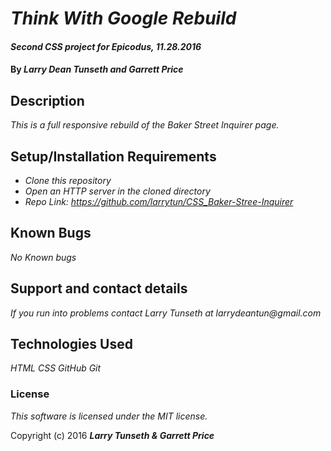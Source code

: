 # _Think With Google Rebuild_

#### _Second CSS project for Epicodus, 11.28.2016_

#### By _**Larry Dean Tunseth and Garrett Price**_

## Description

_This is a full responsive rebuild of the Baker Street Inquirer page._

## Setup/Installation Requirements

* _Clone this repository_
* _Open an HTTP server in the cloned directory_
* _Repo Link: https://github.com/larrytun/CSS_Baker-Stree-Inquirer_


## Known Bugs

_No Known bugs_

## Support and contact details

_If you run into problems contact Larry Tunseth at larrydeantun@gmail.com_

## Technologies Used

_HTML
CSS
GitHub
Git_

### License

*This software is licensed under the MIT license.*

Copyright (c) 2016 **_Larry Tunseth & Garrett Price_**
